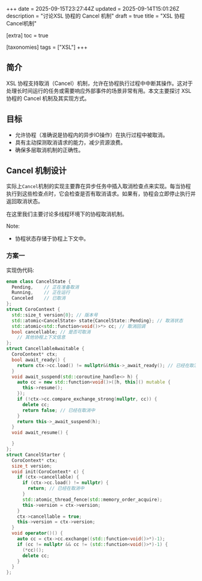 +++
date = 2025-09-15T23:27:44Z
updated = 2025-09-14T15:01:26Z
description = "讨论XSL 协程的 Cancel 机制"
draft = true
title = "XSL 协程 Cancel机制"

[extra]
toc = true

[taxonomies]
tags = ["XSL"]
+++

## 简介

XSL 协程支持取消（Cancel）机制，允许在协程执行过程中中断其操作。这对于处理长时间运行的任务或需要响应外部事件的场景非常有用。本文主要探讨 XSL 协程的 Cancel 机制及其实现方式。

## 目标

- 允许协程（准确说是协程内的异步IO操作）在执行过程中被取消。
- 具有主动探测取消请求的能力，减少资源浪费。
- 确保多层取消机制的正确性。

## Cancel 机制设计

实际上`Cancel`机制的实现主要靠在异步任务中插入取消检查点来实现。每当协程执行到这些检查点时，它会检查是否有取消请求。如果有，协程会立即停止执行并返回取消状态。

在这里我们主要讨论多线程环境下的协程取消机制。

Note:

- 协程状态存储于协程上下文中。

### 方案一

实现伪代码:

```cpp
enum class CancelState {
  Pending,    // 正在准备取消
  Running,    // 正在运行
  Canceled    // 已取消
};
struct CoroContext {
  std::size_t version{0}; // 版本号
  std::atomic<CancelState> state{CancelState::Pending}; // 取消状态
  std::atomic<std::function<void()>*> cc; // 取消回调
  bool cancellable; // 是否可取消
    // 其他协程上下文信息
};
struct CancellableAwaitable {
  CoroContext* ctx;
  bool await_ready() {
    return ctx->cc.load() != nullptr&&this->_await_ready(); // 已经在取消中
  }
  void await_suspend(std::coroutine_handle<> h) {
    auto cc = new std::function<void()>([h, this]() mutable {
      this->resume();
    });
    if (!ctx->cc.compare_exchange_strong(nullptr, cc)) {
      delete cc;
      return false; // 已经在取消中
    }
    return this->_await_suspend(h);
  }
  void await_resume() {

  }
};
struct CancelStarter {
  CoroContext* ctx;
  size_t version;
  void init(CoroContext* c) {
    if (ctx->cancellable) {
      if (ctx->cc.load() != nullptr) {
        return; // 已经在取消中
      }
      std::atomic_thread_fence(std::memory_order_acquire);
      this->version = ctx->version;
    }
    ctx->cancellable = true;
    this->version = ctx->version;
  }
  void operator()() {
    auto cc = ctx->cc.exchange((std::function<void()>*)-1);
    if (cc != nullptr && cc != (std::function<void()>*)-1) {
      (*cc)();
      delete cc;
    }
  }
};
```

